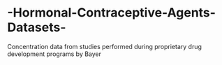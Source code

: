 # -Hormonal-Contraceptive-Agents-Datasets-
 Concentration data from studies performed during proprietary drug development  programs by Bayer
